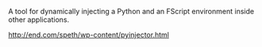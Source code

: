 A tool for dynamically injecting a Python and an FScript environment inside other applications.

http://end.com/speth/wp-content/pyinjector.html
